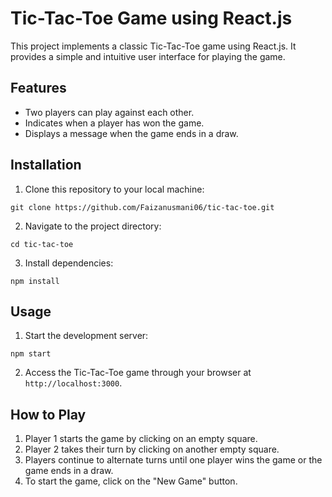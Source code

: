 

# Tic-Tac-Toe Game using React.js

This project implements a classic Tic-Tac-Toe game using React.js. It provides a simple and intuitive user interface for playing the game.

## Features

- Two players can play against each other.
- Indicates when a player has won the game.
- Displays a message when the game ends in a draw.


## Installation

1. Clone this repository to your local machine:

```
git clone https://github.com/Faizanusmani06/tic-tac-toe.git
```

2. Navigate to the project directory:

```
cd tic-tac-toe
```

3. Install dependencies:

```
npm install
```

## Usage

1. Start the development server:

```
npm start
```

2. Access the Tic-Tac-Toe game through your browser at `http://localhost:3000`.

## How to Play

1. Player 1 starts the game by clicking on an empty square.
2. Player 2 takes their turn by clicking on another empty square.
3. Players continue to alternate turns until one player wins the game or the game ends in a draw.
4. To start the game, click on the "New Game" button.

